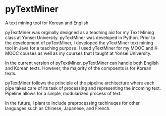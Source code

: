 # pyTextMiner
A text mining tool for Korean and English

pyTextMiner was orginally designed as a teaching aid for my Text Mining class at Yonsei University. pyTextMiner was developed in Python. 
Prior to the development of pyTextMiner, I developed the yTextMiner text mining tool in Java for a teaching purpose. I used yTextMiner for my MOOC and K-MOOC courses as well as my courses that I taught at Yonsei University.

In the current version of pyTextMiner, pyTextMiner can handle both English and Korean texts. However, the majority of the compoents is for Korean texts. 

pyTextMiner follows the principle of the pipeline architecture where each pipe takes care of its task of processing and representing the incoming text. Pipeline allows for a simple, modularized process of text.

In the future, I plant to include preprocessing techinuqes for other languages such as Chinese, Japanese, and French.
